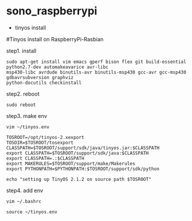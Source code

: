 # sono_raspberrypi

* tinyos install


#Tinyos install on RaspberryPi-Rasbian

step1. install 
```
sudo apt-get install vim emacs gperf bison flex git build-essential python2.7-dev automakeavarice avr-libc 
msp430-libc avrdude binutils-avr binutils-msp430 gcc-avr gcc-msp430 gdbavrsubversion graphviz
python-docutils checkinstall

```
step2. reboot

```
sudo reboot
```

step3. make env

```
vim ~/tinyos.env
```
```
TOSROOT=/opt/tinyos-2.xexport 
TOSDIR=$TOSROOT/tosexport 
CLASSPATH=$TOSROOT/support/sdk/java/tinyos.jar:$CLASSPATH
export CLASSPATH=$TOSROOT/support/sdk/java:$CLASSPATH
export CLASSPATH=.:$CLASSPATH
export MAKERULES=$TOSROOT/support/make/Makerules
export PYTHONPATH=$PYTHONPATH:$TOSROOT/support/sdk/python

echo "setting up TinyOS 2.1.2 on source path $TOSROOT"
```

step4. add env
```
vim ~/.bashrc
````

```
source ~/tinyos.env
```
